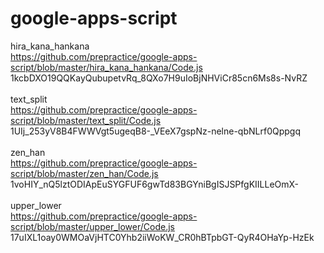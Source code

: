 # google-apps-script

hira_kana_hankana<br>
https://github.com/prepractice/google-apps-script/blob/master/hira_kana_hankana/Code.js<br>
1kcbDXO19QQKayQubupetvRq_8QXo7H9uIoBjNHViCr85cn6Ms8s-NvRZ
<br>
<br>
text_split<br>
https://github.com/prepractice/google-apps-script/blob/master/text_split/Code.js<br>
1UIj_253yV8B4FWWVgt5ugeqB8-_VEeX7gspNz-nelne-qbNLrf0Qppgq
<br>
<br>
zen_han<br>
https://github.com/prepractice/google-apps-script/blob/master/zen_han/Code.js
<br>
1voHIY_nQ5lztODIApEuSYGFUF6gwTd83BGYniBgISJSPfgKIILLeOmX-
<br>
<br>
upper_lower<br>
https://github.com/prepractice/google-apps-script/blob/master/upper_lower/Code.js
<br>
17uIXL1oay0WMOaVjHTC0Yhb2iiWoKW_CR0hBTpbGT-QyR4OHaYp-HzEk
<br>
<br>

